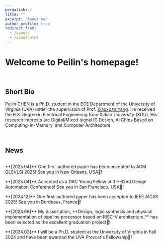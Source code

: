 ```yaml
---
permalink: /
title: ""
excerpt: "About me"
author_profile: true
redirect_from: 
  - /about/
  - /about.html
---
```


# Welcome to Peilin's homepage!

&emsp;

## Short Bio

Peilin CHEN is a Ph.D. student in the ECE Department of the University of Virginia (UVA) under the supervision of Prof. [Xiaoxuan Yang](https://xiaoxuan-yang.github.io/index.html). He received the B.S. degree in Electrical Engineering from Xidian University (XDU). His research interests are Digital/Mixed-signal IC Design, AI Chips Based on Computing-In-Memory, and Computer Architecture.

&emsp;

## News

<div class="news-container">
  <p>**[2025.04]** One first-authored paper has been accepted to ACM GLSVLSI 2025! See you in New Orleans, USA🎉! </p>
  <p>**[2025.04]** Accepted as a DAC Young Fellow at the 62nd Design Automation Conference! See you in San Francisco, USA🎉! </p>
  <p>**[2024.12]** One first-authored paper has been accepted to IEEE AICAS 2025! See you in Bordeaux, France🎉! </p>
  <p>**[2024.06]** My dissertation, **Design, logic synthesis and physical implementation of pipeline processor based on RISC-V architecture,** has been selected as the excellent graduation project🎉! </p>
  <p>**[2024.02]** I will be a Ph.D. student at the University of Virginia in Fall 2024 and have been awarded the UVA Provost's Fellowship🎉!</p>
</div>

<br/><br/>
<div id="map-container" style="display: flex; justify-content: center; align-items: center;">
    <div id="map-content" style="width: 450px;">
        <script type="text/javascript" id="clustrmaps" src="//clustrmaps.com/map_v2.js?d=d6TpbDkm30MhQxBEAnFmYRgisF6BV0T-GlVSiA0GfDY&cl=ffffff&w=a"></script>
    </div>
</div>

<style>
.news-container {
    width: 100%;
    height: 450px;  
    overflow-y: scroll;
    overflow-x: hidden;
    padding-right: 10px;  
    box-sizing: border-box;
    scrollbar-width: thin;
    scrollbar-color: #888 #f1f1f1;
}

.news-container::-webkit-scrollbar {
    width: 8px;
}

.news-container::-webkit-scrollbar-thumb {
    background-color: #888;
    border-radius: 5px;
}

.news-container::-webkit-scrollbar-thumb:hover {
    background-color: #555;
}
</style>






